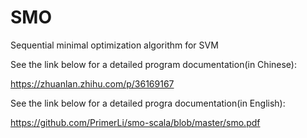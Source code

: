 # SMO
Sequential minimal optimization algorithm for SVM

See the link below for a detailed program documentation(in Chinese): 

https://zhuanlan.zhihu.com/p/36169167

See the link below for a detailed progra documentation(in English):

https://github.com/PrimerLi/smo-scala/blob/master/smo.pdf
